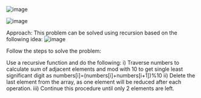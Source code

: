 ![image](https://user-images.githubusercontent.com/48211637/164428019-f3336913-2b1a-4c24-90a5-58ce9f8c4843.png)


![image](https://user-images.githubusercontent.com/48211637/164428139-b1b38784-c17e-45ab-b4f6-ecfdc7ab1b8c.png)


Approach: This problem can be solved using recursion based on the following idea:
![image](https://user-images.githubusercontent.com/48211637/164428308-93536d6b-c719-4574-b0a8-2ab4b89adad7.png)

Follow the steps to solve the problem:

Use a recursive function and do the following:
i) Traverse numbers to calculate sum of adjacent elements and mod with 10 to get single least significant digit as numbers[i]=(numbers[i]+numbers[i+1])%10
ii) Delete the last element from the array, as one element will be reduced after each operation.
iii) Continue this procedure until only 2 elements are left.
